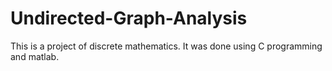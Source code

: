 # Undirected-Graph-Analysis
This is a project of discrete mathematics.
It was done using C programming and matlab. 
